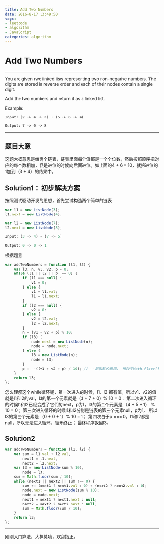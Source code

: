 ```yaml
---
title: Add Two Numbers
date: 2016-8-17 13:49:50
tags: 
- leetcode
- algorithm
- JavaScript
categories: algorithm
---
```

# Add Two Numbers
---
You are given two linked lists representing two non-negative numbers. The digits are stored in reverse order and each of their nodes contain a single digit.

Add the two numbers and return it as a linked list.
<!-- more -->
Example:
```
Input: (2 -> 4 -> 3) + (5 -> 6 -> 4)

Output: 7 -> 0 -> 8
```
---

## 题目大意
这题大概意思是给两个链表，链表里面每个值都是一个个位数，然后按照顺序把对应的每个数相加，但是进位的时候向后面进位。如上面的4 + 6 = 10，就把进位的1加到（3 + 4）的结果中。

## Solution1： 初步解决方案
按照测试驱动开发的思想，首先尝试构造两个简单的链表

```JavaScript
var l1 = new ListNode(3);
l1.next = new ListNode(4);

var l2 = new ListNode(7);
l2.next = new ListNode(5);

Input: (3 -> 4) + (7 -> 5)

Output: 0 -> 0 -> 1
```
根据题意
```JavaScript
var addTwoNumbers = function (l1, l2) {
    var l3, n, v1, v2, p = 0;
    while (l1 || l2 || p !== 0) {
        if (l1 === null) {
            v1 = 0;
        } else {
            v1 = l1.val;
            l1 = l1.next;
        }
        if (l2 === null) {
            v2 = 0;
        } else {
            v2 = l2.val;
            l2 = l2.next;
        }
        n = (v1 + v2 + p) % 10;
        if (l3) {
            node.next = new ListNode(n);
            node = node.next;
        } else {
            l3 = new ListNode(n);
            node = l3;
        }
        p = ~~((v1 + v2 + p) / 10); // ~~是取整的意思， 相较于Math.floor()更快
    }
    return l3;
};

```
怎么理解这个while循环呢，第一次进入的时候，l1、l2 都有值，所以v1、v2的值就是l1和l2的val，l3的第一个元素就是（3 + 7 + 0）% 10 = 0；
第二次进入循环的时候l1和l2已经变成了它们的next，p为1，l3的第二个元素是 （4 + 5 + 1） % 10 = 0；
第三次进入循环的时候l1和l2分别是链表的第三个元素null，p为1， 所以l3的第三个元素是 （0 + 0 + 1）% 10 = 1；
第四次由于p === 0，l1和l2都是null，所以无法进入循环，循环终止；
最终程序返回l3。

## Solution2 
```JavaScript
var addTwoNumbers = function (l1, l2) {
    var sum = l1.val + l2.val,
        next1 = l1.next,
        next2 = l2.next;
    var l3 = new ListNode(sum % 10),
        node = l3;
    sum = Math.floor(sum / 10);
    while (next1 || next2 || sum !== 0) {
        sum += (next1 ? next1.val : 0) + (next2 ? next2.val : 0);
        node.next = new ListNode(sum % 10);
        node = node.next;
        next1 = next1 ? next1.next : null;
        next2 = next2 ? next2.next : null;
        sum = Math.floor(sum / 10);
    }
    return l3;
};
```
 

---
刚刚入门算法，大神莫喷，欢迎指正。
